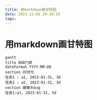 ```yaml
---
title: 用markdown画甘特图
date: 2021-11-01 20:10:19
tags:
---
```


# 用markdown画甘特图

```mermaid
gantt
title 808门禁
dateFormat YYYY-MM-DD
section UI优化
任务1	: a1, 2023-01-31, 3d
任务2 : a2, 2023-01-31, 3d
section 摄像头bug
任务1:a1, 2023-01-31, 5d
```